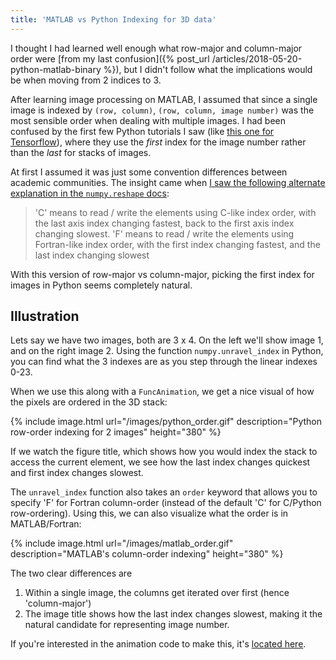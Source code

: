 ```yaml
---
title: 'MATLAB vs Python Indexing for 3D data'
---
```


I thought I had learned well enough what row-major and column-major order were [from my last confusion]({% post_url /articles/2018-05-20-python-matlab-binary %}), but I didn't follow what the implications would be when moving from 2 indices to 3.

After learning image processing on MATLAB, I assumed that since a single image is indexed by `(row, column)`, `(row, column, image number)` was the most sensible order when dealing with multiple images.
I had been confused by the first few Python tutorials I saw (like [this one for Tensorflow](https://www.tensorflow.org/tutorials/keras/basic_classification)), where they use the *first* index for the image number rather than the *last* for stacks of images.

At first I assumed it was just some convention differences between academic communities.
The insight came when [I saw the following alternate explanation in the `numpy.reshape` docs](https://docs.scipy.org/doc/numpy/reference/generated/numpy.reshape.html):

> 'C' means to read / write the elements using C-like index order, with the last axis index changing fastest, back to the first axis index changing slowest. 
> 'F' means to read / write the elements using Fortran-like index order, with the first index changing fastest, and the last index changing slowest

With this version of row-major vs column-major, picking the first index for images in Python seems completely natural.

## Illustration

Lets say we have two images, both are 3 x 4.
On the left we'll show image 1, and on the right image 2.
Using the function `numpy.unravel_index` in Python, you can find what the 3 indexes are as you step through the linear indexes 0-23.

When we use this along with a `FuncAnimation`, we get a nice visual of how the pixels are ordered in the 3D stack:

{% include image.html url="/images/python_order.gif" description="Python row-order indexing for 2 images" height="380"  %}

If we watch the figure title, which shows how you would index the stack to access the current element, we see how the last index changes quickest and first index changes slowest.


The `unravel_index` function also takes an `order` keyword that allows you to specify 'F' for Fortran column-order (instead of the default 'C' for C/Python row-ordering).
Using this, we can also visualize what the order is in MATLAB/Fortran:

{% include image.html url="/images/matlab_order.gif" description="MATLAB's column-order indexing" height="380" %}

The two clear differences are 

1. Within a single image, the columns get iterated over first (hence 'column-major')
2. The image title shows how the last index changes slowest, making it the natural candidate for representing image number.

If you're interested in the animation code to make this, it's [located here](https://github.com/scottstanie/scottstanie.github.io/blob/master/scripts/index_order.py).
